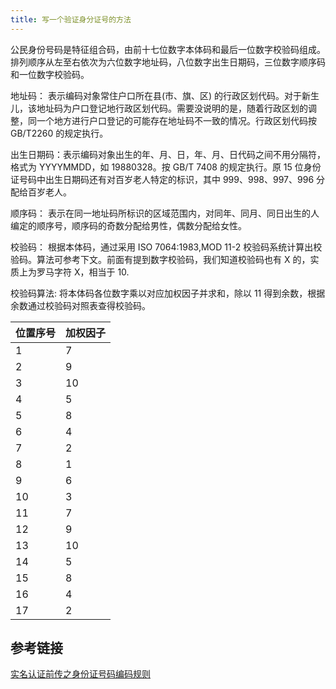 ```yaml
---
title: 写一个验证身分证号的方法
---
```


公民身份号码是特征组合码，由前十七位数字本体码和最后一位数字校验码组成。排列顺序从左至右依次为六位数字地址码，八位数字出生日期码，三位数字顺序码和一位数字校验码。

地址码： 表示编码对象常住户口所在县(市、旗、区)
的行政区划代码。对于新生儿，该地址码为户口登记地行政区划代码。需要没说明的是，随着行政区划的调整，同一个地方进行户口登记的可能存在地址码不一致的情况。行政区划代码按 GB/T2260 的规定执行。

出生日期码：表示编码对象出生的年、月、日，年、月、日代码之间不用分隔符，格式为 YYYYMMDD，如 19880328。按 GB/T
7408 的规定执行。原 15 位身份证号码中出生日期码还有对百岁老人特定的标识，其中 999、998、997、996 分配给百岁老人。

顺序码： 表示在同一地址码所标识的区域范围内，对同年、同月、同日出生的人编定的顺序号，顺序码的奇数分配给男性，偶数分配给女性。

校验码： 根据本体码，通过采用 ISO 7064:1983,MOD
11-2 校验码系统计算出校验码。算法可参考下文。前面有提到数字校验码，我们知道校验码也有 X 的，实质上为罗马字符 X，相当于 10.

校验码算法: 将本体码各位数字乘以对应加权因子并求和，除以 11 得到余数，根据余数通过校验码对照表查得校验码。

| 位置序号 | 加权因子 |
| -------- | -------- |
| 1        | 7        |
| 2        | 9        |
| 3        | 10       |
| 4        | 5        |
| 5        | 8        |
| 6        | 4        |
| 7        | 2        |
| 8        | 1        |
| 9        | 6        |
| 10       | 3        |
| 11       | 7        |
| 12       | 9        |
| 13       | 10       |
| 14       | 5        |
| 15       | 8        |
| 16       | 4        |
| 17       | 2        |

## 参考链接

[实名认证前传之身份证号码编码规则](https://zhuanlan.zhihu.com/p/21286417)

